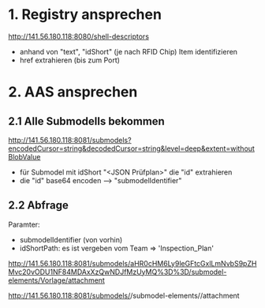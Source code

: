 # 1. Registry ansprechen

http://141.56.180.118:8080/shell-descriptors

- anhand von "text", "idShort" (je nach RFID Chip) Item identifizieren
- href extrahieren (bis zum Port)

# 2. AAS ansprechen

## 2.1 Alle Submodells bekommen

http://141.56.180.118:8081/submodels?encodedCursor=string&decodedCursor=string&level=deep&extent=withoutBlobValue

- für Submodel mit idShort "<JSON Prüfplan>" die "id" extrahieren
- die "id" base64 encoden --> "submodelIdentifier"

## 2.2 Abfrage

Paramter:
- submodelIdentifier (von vorhin)
- idShortPath: es ist vergeben vom Team => 'Inspection_Plan'

http://141.56.180.118:8081/submodels/aHR0cHM6Ly9leGFtcGxlLmNvbS9pZHMvc20vODU1NF84MDAxXzQwNDJfMzUyMQ%3D%3D/submodel-elements/Vorlage/attachment


http://141.56.180.118:8081/submodels/<submodelIdentifier>/submodel-elements/<path>/attachment
